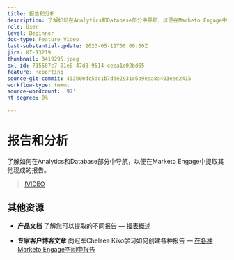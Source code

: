 ```yaml
---
title: 报告和分析
description: 了解如何在Analytics和Database部分中导航，以便在Marketo Engage中提取其他现成的报告。
role: User
level: Beginner
doc-type: Feature Video
last-substantial-update: 2023-05-11T00:00:00Z
jira: KT-13219
thumbnail: 3419295.jpeg
exl-id: 735587c7-01e8-47d8-9514-ceea1c02bd65
feature: Reporting
source-git-commit: 433b00dc5dc1b7dde2931c6b9eaa8a403eae2415
workflow-type: tm+mt
source-wordcount: '97'
ht-degree: 0%

---
```


# 报告和分析

了解如何在Analytics和Database部分中导航，以便在Marketo Engage中提取其他现成的报告。

>[!VIDEO](https://video.tv.adobe.com/v/3419295/?learn=on)

## 其他资源

* **产品文档**
了解您可以提取的不同报告 —  [报表概述](https://experienceleague.adobe.com/docs/marketo/using/product-docs/reporting/reporting-overview.html?lang=en&amp;sdid=M7K4SLTS&amp;mv=email&amp;mv2=instreml)

* **专家客户博客文章**
向冠军Chelsea Kiko学习如何创建各种报告 —  [在各种Marketo Engage空间中报告](https://nation.marketo.com/t5/product-blogs/how-marketo-champion-chelsea-kiko-reports-in-various-marketo/ba-p/242627)

